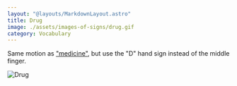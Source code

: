 ```yaml
---
layout: "@layouts/MarkdownLayout.astro"
title: Drug
image: ./assets/images-of-signs/drug.gif
category: Vocabulary
---
```


Same motion as ["medicine"](./medicine),
but use the "D" hand sign instead of the middle finger.

![Drug](@signs/drug.gif)
